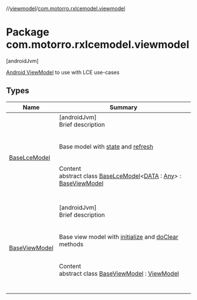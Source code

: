 //[viewmodel](../index.md)/[com.motorro.rxlcemodel.viewmodel](index.md)



# Package com.motorro.rxlcemodel.viewmodel  
 [androidJvm] 

[Android ViewModel](https://developer.android.com/topic/libraries/architecture/viewmodel) to use
 with LCE use-cases

   


## Types  
  
|  Name|  Summary| 
|---|---|
| [BaseLceModel](-base-lce-model/index.md)| [androidJvm]  <br>Brief description  <br><br><br>Base model with [state](-base-lce-model/index.md#com.motorro.rxlcemodel.viewmodel/BaseLceModel/state/#/PointingToDeclaration/) and [refresh](-base-lce-model/refresh.md)<br><br>  <br>Content  <br>abstract class [BaseLceModel](-base-lce-model/index.md)<[DATA](-base-lce-model/index.md) : [Any](https://kotlinlang.org/api/latest/jvm/stdlib/kotlin/-any/index.html)> : [BaseViewModel](-base-view-model/index.md)  <br><br><br>
| [BaseViewModel](-base-view-model/index.md)| [androidJvm]  <br>Brief description  <br><br><br>Base view model with [initialize](-base-view-model/initialize.md) and [doClear](-base-view-model/do-clear.md) methods<br><br>  <br>Content  <br>abstract class [BaseViewModel](-base-view-model/index.md) : [ViewModel](https://developer.android.com/reference/kotlin/androidx/lifecycle/ViewModel.html)  <br><br><br>

